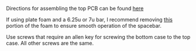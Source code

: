 Directions for assembling the top PCB can be found [here](https://imgur.com/a/5EdSOWf)

If using plate foam and a 6.25u or 7u bar, I recommend removing [this](https://imgur.com/cYB8wbg) portion of the foam to ensure smooth operation of the spacebar.

Use screws that require an allen key for screwing the bottom case to the top case. All other screws are the same.
